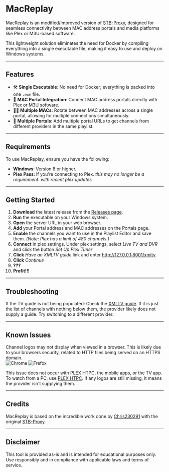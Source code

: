 # **MacReplay**

MacReplay is an modified/improved version of [STB-Proxy](https://github.com/Chris230291/STB-Proxy), designed for seamless connectivity between MAC address portals and media platforms like Plex or M3U-based software.  

This lightweight solution eliminates the need for Docker by compiling everything into a single executable file, making it easy to use and deploy on Windows systems.

---

## **Features**
- 🛠️ **Single Executable**: No need for Docker; everything is packed into one `.exe` file.  
- 🔗 **MAC Portal Integration**: Connect MAC address portals directly with Plex or M3U software.  
- 🐦‍🔥 **Multiple MACs**: Rotate between MAC addresses across a single portal, allowing for multiple connections simultaneously.  
- 🦕 **Multiple Portals**: Add multiple portal URLs to get channels from different providers in the same playlist.

---

## **Requirements**
To use MacReplay, ensure you have the following:
- **Windows**: Version 8 or higher.  
- **Plex Pass**: If you're connecting to Plex.  *this may no longer be a requirement. with recent plex updates*

---

## **Getting Started**
1. **Download** the latest release from the [Releases page](https://github.com/Evilvir-us/MacReplay/releases).  
2. **Run** the executable on your Windows system.  
3. **Open** the server URL in your web browser.  
4. **Add** your Portal address and MAC addresses on the Portals page.  
5. **Enable** the channels you want to use in the Playlist Editor and save them. *(Note: Plex has a limit of 480 channels.)*  
6. **Connect** in plex settings. Under plex settings, select *Live TV and DVR* and click the button *Set Up Plex Tuner*
7. **Click** *Have an XMLTV guide* link and enter http://127.0.0.1:8001/xmltv.
8. **Click** *Continue*
9. **???**
10. **Profit!!!**

---

## Troubleshooting

If the TV guide is not being populated:
Check the [XMLTV guide](http://192.168.1.88:8001/xmltv).
If it is just the list of channels with nothing below them, the provider likely does not supply a guide.
Try switching to a different provider.

---

## **Known Issues**

Channel logos may not display when viewed in a browser. This is likely due to your browsers security, related to HTTP files being served on an HTTPS domain.\
![Chrome](https://evilvir.us/application/files/2917/3318/2580/chrome_https_issue.png)
![Frefox](https://evilvir.us/application/files/9217/3318/2583/firefox_https_issue.png)

This issue does not occur with [PLEX HTPC](https://apps.microsoft.com/store/detail/XPFFFF6NN1LZDQ?ocid=pdpshare), the mobile apps, or the TV app. To watch from a PC, use [PLEX HTPC](https://apps.microsoft.com/store/detail/XPFFFF6NN1LZDQ?ocid=pdpshare). If any logos are still missing, it means the provider isn't supplying them.

---

## **Credits**
MacReplay is based on the incredible work done by [Chris230291](https://github.com/Chris230291) with the original [STB-Proxy](https://github.com/Chris230291/STB-Proxy).  

---

## **Disclaimer**
This tool is provided as-is and is intended for educational purposes only. Use responsibly and in compliance with applicable laws and terms of service.
